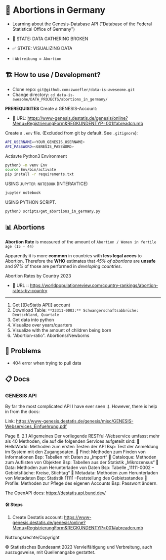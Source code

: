 # 🤰 Abortions in Germany
- Learning about the Genesis-Database API ("Database of the
Federal Statistical Office of Germany")

- 🛑 STATE: DATA GATHERING BROKEN
- ✅ STATE: VISUALIZING DATA
- ℹ️ `Abtreibung = Abortion`


## 🏗️ How to use / Development?
- Clone repo: ```git@github.com:zwoefler/data-is-aweseome.git```
- Change directory: ```cd data-is-awesome/DATA_PROJECTS/abortions_in_germany/```

**PREREQUISITES**
Create a GENESIS-Account:
- 🔗 URL: https://www-genesis.destatis.de/genesis/online?Menu=RegistrierungForm&REGKUNDENTYP=001#abreadcrumb


Create a `.env` file. (Excluded from git by default. See `.gitignore`):
```BASH
API_USERNAME=<YOUR_GENESIS_USERNAME>
API_PASSWORD=<GENESIS_PASSWORD>
```

Actiavte Python3 Environment
```BASH
python3 -m venv Env
source Env/bin/activate
pip install -r requirements.txt
```

USING `JUPYTER NOTEBOOK` (INTERAVTICE)
```BASH
jupyter notebook
```

USING PYTHON SCRIPT.
```BASH
python3 scripts/get_abortions_in_germany.py
```

## 📊 Abortions
**Abortion Rate** is measured of the amount of `Abortion / Women in fertile age (15 - 44)`

Apparently it is more **common** in countries with **less legal acces** to Abortion.
Therefore the **WHO** estimates that *45% of abortions* are **unsafe** and *97%* of those are performed in *developing countries*.

Abortion Rates by Country 2023
- 🔗 URL :: https://worldpopulationreview.com/country-rankings/abortion-rates-by-country

---

1. Get [[DeStatis API]] account
2. Download Table: `**23311-0003:** Schwangerschaftsabbrüche: Deutschland, Quartale`
3. Get data into python
4. Visualize over years/quarters
5. Visualize with the amount of children being born
6. "Abortion-ratio". Abortions/Newborns


## 🚧 Problems
- 404 error when trying to pull data

## 📋️ Docs

### GENESIS API
By far the most complicated API I have ever seen :).
However, there is help in from the docs:

Link: https://www-genesis.destatis.de/genesis/misc/GENESIS-Webservices_Einfuehrung.pdf

Page 8.
2.1 Allgemeines
Der vorliegende RESTful-Webservice umfasst mehr als 40 Methoden, die auf die folgenden
Services aufgeteilt sind:
 HelloWorld: Methoden zum ersten Testen der API
Bsp: Test der Anmeldung im System mit den Zugangsdaten.
 Find: Methoden zum Finden von Informationen
Bsp: Tabellen mit Daten zu „Import“
 Cataloque: Methoden zum Auflisten von Objekten
Bsp: Tabellen aus der Statistik „Mikrozensus“
 Data: Methoden zum Herunterladen von Daten
Bsp: Tabelle „11111-0002 – Gebietsfläche: Kreise, Stichtag“
 Metadata: Methoden zum Herunterladen von Metadaten
Bsp: Statistik 11111 –Feststellung des Gebietsstandes
 Profile: Methoden zur Pflege des eigenen Accounts
Bsp: Passwort ändern.


The OpenAPI docs: https://destatis.api.bund.dev/

#### 🛠️ Steps
1. Create Destatis account: https://www-genesis.destatis.de/genesis/online?Menu=RegistrierungForm&REGKUNDENTYP=001#abreadcrumb

Nutzungsrechte/Copyright

© Statistisches Bundesamt 2023
Vervielfältigung und Verbreitung, auch auszugsweise, mit Quellenangabe gestattet.